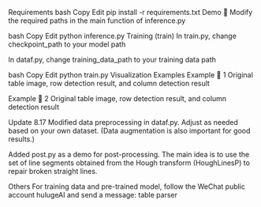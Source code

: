Requirements
bash
Copy
Edit
pip install -r requirements.txt
Demo 🌰
Modify the required paths in the main function of inference.py

bash
Copy
Edit
python inference.py
Training (train)
In train.py, change checkpoint_path to your model path

In dataf.py, change training_data_path to your training data path

bash
Copy
Edit
python train.py
Visualization Examples
Example 🌰 1
Original table image, row detection result, and column detection result

Example 🌰 2
Original table image, row detection result, and column detection result

Update 8.17
Modified data preprocessing in dataf.py. Adjust as needed based on your own dataset. (Data augmentation is also important for good results.)

Added post.py as a demo for post-processing. The main idea is to use the set of line segments obtained from the Hough transform (HoughLinesP) to repair broken straight lines.


Others
For training data and pre-trained model, follow the WeChat public account hulugeAI and send a message: table parser

